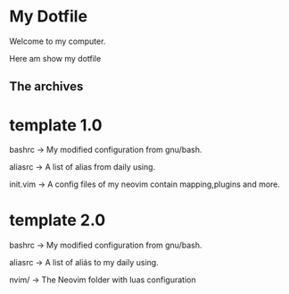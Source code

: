 # My Dotfile

Welcome to my computer.

Here am show my dotfile

## The archives

# template 1.0

bashrc -> My modified configuration from gnu/bash.

aliasrc -> A list of alias from daily using.

init.vim -> A config files of my neovim contain mapping,plugins and more.

# template 2.0

bashrc -> My modified configuration from gnu/bash.

aliasrc -> A list of aliás to my daily using.

nvim/ -> The Neovim folder with luas configuration
